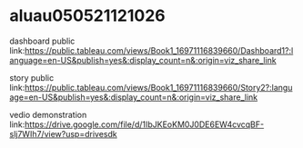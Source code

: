 # aluau050521121026

dashboard public link:https://public.tableau.com/views/Book1_16971116839660/Dashboard1?:language=en-US&publish=yes&:display_count=n&:origin=viz_share_link


story public link:https://public.tableau.com/views/Book1_16971116839660/Story2?:language=en-US&publish=yes&:display_count=n&:origin=viz_share_link

vedio demonstration link:https://drive.google.com/file/d/1IbJKEoKM0J0DE6EW4cvcqBF-slj7WIh7/view?usp=drivesdk
